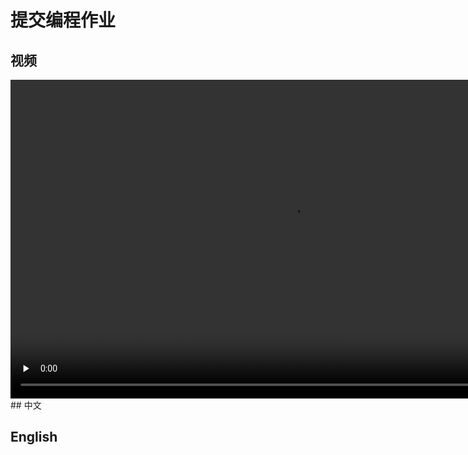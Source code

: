 # 提交编程作业
## 视频
<video height=510 width=900 controls="controls" preload="none">
      <source src="amWiki/videos/001/02-Week2/1 Linear Regression with Multiple Variables/8-Working on and Submitting Programming Assignments.mp4" type="video/mp4">
</video>
## 中文

## English
